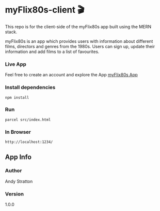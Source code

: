 # myFlix80s-client    :clapper:
This repo is for the client-side of the myFlix80s app built using the MERN stack.

myFlix80s is an app which provides users with information about different films, directors and genres from the 1980s.  Users can sign up, update their information and add films to a list of favourites.

### Live App

Feel free to create an account and explore the App
[myFlix80s App](https://myflix80s.netlify.app/)


### Install dependencies
```
npm install
```
### Run
```
parcel src/index.html
```
### In Browser
```
http://localhost:1234/
```

## App Info

### Author
Andy Stratton

### Version
1.0.0
